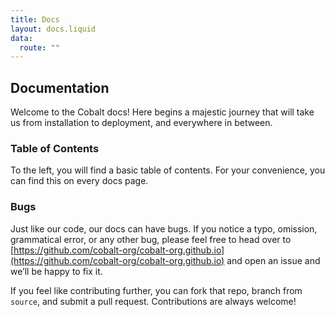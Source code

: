 ```yaml
---
title: Docs
layout: docs.liquid
data:
  route: ""
---
```

## Documentation

Welcome to the Cobalt docs! Here begins a majestic journey that will
take us from installation to deployment, and everywhere in between.

### Table of Contents

To the left, you will find a basic table of contents.
For your convenience, you can find this on every docs page.

### Bugs

Just like our code, our docs can have bugs. If you notice a typo, omission,
grammatical error, or any other bug, please feel free to head over to
[https://github.com/cobalt-org/cobalt-org.github.io](https://github.com/cobalt-org/cobalt-org.github.io)
and open an issue and we&rsquo;ll be happy to fix it.

If you feel like contributing further, you can fork that repo,
branch from `source`, and submit a pull request.
Contributions are always welcome!
